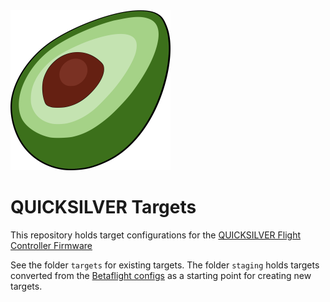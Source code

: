 <img src="https://github.com/BossHobby/QUICKSILVER/blob/master/misc/Logo_Clean.svg?raw=true" width="256">

# QUICKSILVER Targets

This repository holds target configurations for the [QUICKSILVER Flight Controller Firmware](https://github.com/BossHobby/QUICKSILVER)

See the folder `targets` for existing targets.
The folder `staging` holds targets converted from the [Betaflight configs](https://github.com/betaflight/config/) as a starting point for creating new targets.
